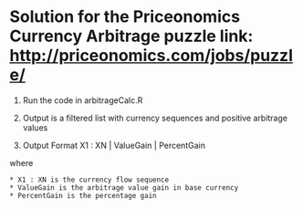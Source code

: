 Solution for the Priceonomics Currency Arbitrage puzzle
link: http://priceonomics.com/jobs/puzzle/
=================

1. Run the code in arbitrageCalc.R

2. Output is a filtered list with currency sequences and positive arbitrage values
 
3. Output Format
X1 : XN | ValueGain | PercentGain

where

    * X1 : XN is the currency flow sequence
    * ValueGain is the arbitrage value gain in base currency
    * PercentGain is the percentage gain
